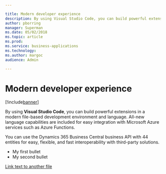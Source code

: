 ```yaml
---

title: Modern developer experience
description: By using Visual Studio Code, you can build powerful extensions in a modern file-based development environment and language.
author: pborring
manager: Superman
ms.date: 05/02/2018
ms.topic: article
ms.prod: 
ms.service: business-applications
ms.technology: 
ms.author: margoc
audience: Admin

---
```

#  Modern developer experience




[!include[banner](../../../../includes/banner.md)]

By using **Visual Studio Code**, you can build powerful extensions in a modern
file-based development environment and language. All-new language capabilities
are included for easy integration with Microsoft Azure services such as Azure
Functions.

You can use the Dynamics 365 Business Central business API with 44 entities for
easy, flexible, and fast interoperability with third-party solutions.

- My first bullet
- My second bullet

[Link text to another file](example-file.md)


